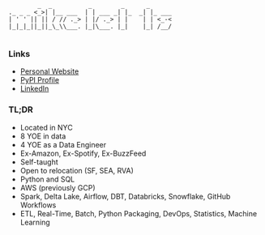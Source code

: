```
        _  _          _        _      _      
._ _ _ <_>| |__ ___  | | ___ _| |_  _| |_ ___
| ' ' || || / // ._> | |/ ._> | |    | | <_-<
|_|_|_||_||_\_\\___. |_|\___. |_|    |_| /__/
                                             

```

### Links

- [Personal Website](https://michaelthomasletts.github.io/)
- [PyPI Profile](https://pypi.org/user/lettsmt/)
- [LinkedIn](https://www.linkedin.com/in/lettsmichael/)

### TL;DR

- Located in NYC
- 8 YOE in data
- 4 YOE as a Data Engineer
- Ex-Amazon, Ex-Spotify, Ex-BuzzFeed
- Self-taught
- Open to relocation (SF, SEA, RVA)
- Python and SQL
- AWS (previously GCP)
- Spark, Delta Lake, Airflow, DBT, Databricks, Snowflake, GitHub Workflows
- ETL, Real-Time, Batch, Python Packaging, DevOps, Statistics, Machine Learning
